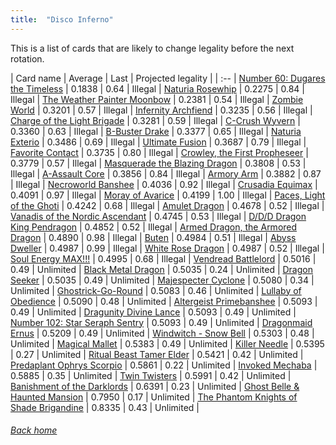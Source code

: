 ```yaml
---
title:  "Disco Inferno"
---
```


This is a list of cards that are likely to change legality before the next rotation.

| Card name | Average | Last | Projected legality |
| :-- |
[Number 60: Dugares the Timeless](https://db.ygoprodeck.com/card/?search=Number%2060:%20Dugares%20the%20Timeless) | 0.1838 | 0.64 | Illegal |
[Naturia Rosewhip](https://db.ygoprodeck.com/card/?search=Naturia%20Rosewhip) | 0.2275 | 0.84 | Illegal |
[The Weather Painter Moonbow](https://db.ygoprodeck.com/card/?search=The%20Weather%20Painter%20Moonbow) | 0.2381 | 0.54 | Illegal |
[Zombie World](https://db.ygoprodeck.com/card/?search=Zombie%20World) | 0.3201 | 0.57 | Illegal |
[Infernity Archfiend](https://db.ygoprodeck.com/card/?search=Infernity%20Archfiend) | 0.3235 | 0.56 | Illegal |
[Charge of the Light Brigade](https://db.ygoprodeck.com/card/?search=Charge%20of%20the%20Light%20Brigade) | 0.3281 | 0.59 | Illegal |
[C-Crush Wyvern](https://db.ygoprodeck.com/card/?search=C-Crush%20Wyvern) | 0.3360 | 0.63 | Illegal |
[B-Buster Drake](https://db.ygoprodeck.com/card/?search=B-Buster%20Drake) | 0.3377 | 0.65 | Illegal |
[Naturia Exterio](https://db.ygoprodeck.com/card/?search=Naturia%20Exterio) | 0.3486 | 0.69 | Illegal |
[Ultimate Fusion](https://db.ygoprodeck.com/card/?search=Ultimate%20Fusion) | 0.3687 | 0.79 | Illegal |
[Favorite Contact](https://db.ygoprodeck.com/card/?search=Favorite%20Contact) | 0.3735 | 0.80 | Illegal |
[Crowley, the First Propheseer](https://db.ygoprodeck.com/card/?search=Crowley,%20the%20First%20Propheseer) | 0.3779 | 0.57 | Illegal |
[Masquerade the Blazing Dragon](https://db.ygoprodeck.com/card/?search=Masquerade%20the%20Blazing%20Dragon) | 0.3808 | 0.53 | Illegal |
[A-Assault Core](https://db.ygoprodeck.com/card/?search=A-Assault%20Core) | 0.3856 | 0.84 | Illegal |
[Armory Arm](https://db.ygoprodeck.com/card/?search=Armory%20Arm) | 0.3882 | 0.87 | Illegal |
[Necroworld Banshee](https://db.ygoprodeck.com/card/?search=Necroworld%20Banshee) | 0.4036 | 0.92 | Illegal |
[Crusadia Equimax](https://db.ygoprodeck.com/card/?search=Crusadia%20Equimax) | 0.4091 | 0.97 | Illegal |
[Moray of Avarice](https://db.ygoprodeck.com/card/?search=Moray%20of%20Avarice) | 0.4199 | 1.00 | Illegal |
[Paces, Light of the Ghoti](https://db.ygoprodeck.com/card/?search=Paces,%20Light%20of%20the%20Ghoti) | 0.4242 | 0.68 | Illegal |
[Amulet Dragon](https://db.ygoprodeck.com/card/?search=Amulet%20Dragon) | 0.4678 | 0.52 | Illegal |
[Vanadis of the Nordic Ascendant](https://db.ygoprodeck.com/card/?search=Vanadis%20of%20the%20Nordic%20Ascendant) | 0.4745 | 0.53 | Illegal |
[D/D/D Dragon King Pendragon](https://db.ygoprodeck.com/card/?search=D/D/D%20Dragon%20King%20Pendragon) | 0.4852 | 0.52 | Illegal |
[Armed Dragon, the Armored Dragon](https://db.ygoprodeck.com/card/?search=Armed%20Dragon,%20the%20Armored%20Dragon) | 0.4890 | 0.98 | Illegal |
[Buten](https://db.ygoprodeck.com/card/?search=Buten) | 0.4984 | 0.51 | Illegal |
[Abyss Dweller](https://db.ygoprodeck.com/card/?search=Abyss%20Dweller) | 0.4987 | 0.99 | Illegal |
[White Rose Dragon](https://db.ygoprodeck.com/card/?search=White%20Rose%20Dragon) | 0.4987 | 0.52 | Illegal |
[Soul Energy MAX!!!](https://db.ygoprodeck.com/card/?search=Soul%20Energy%20MAX!!!) | 0.4995 | 0.68 | Illegal |
[Vendread Battlelord](https://db.ygoprodeck.com/card/?search=Vendread%20Battlelord) | 0.5016 | 0.49 | Unlimited |
[Black Metal Dragon](https://db.ygoprodeck.com/card/?search=Black%20Metal%20Dragon) | 0.5035 | 0.24 | Unlimited |
[Dragon Seeker](https://db.ygoprodeck.com/card/?search=Dragon%20Seeker) | 0.5035 | 0.49 | Unlimited |
[Majespecter Cyclone](https://db.ygoprodeck.com/card/?search=Majespecter%20Cyclone) | 0.5080 | 0.34 | Unlimited |
[Ghostrick-Go-Round](https://db.ygoprodeck.com/card/?search=Ghostrick-Go-Round) | 0.5083 | 0.46 | Unlimited |
[Lullaby of Obedience](https://db.ygoprodeck.com/card/?search=Lullaby%20of%20Obedience) | 0.5090 | 0.48 | Unlimited |
[Altergeist Primebanshee](https://db.ygoprodeck.com/card/?search=Altergeist%20Primebanshee) | 0.5093 | 0.49 | Unlimited |
[Dragunity Divine Lance](https://db.ygoprodeck.com/card/?search=Dragunity%20Divine%20Lance) | 0.5093 | 0.49 | Unlimited |
[Number 102: Star Seraph Sentry](https://db.ygoprodeck.com/card/?search=Number%20102:%20Star%20Seraph%20Sentry) | 0.5093 | 0.49 | Unlimited |
[Dragonmaid Ernus](https://db.ygoprodeck.com/card/?search=Dragonmaid%20Ernus) | 0.5209 | 0.49 | Unlimited |
[Windwitch - Snow Bell](https://db.ygoprodeck.com/card/?search=Windwitch%20-%20Snow%20Bell) | 0.5303 | 0.48 | Unlimited |
[Magical Mallet](https://db.ygoprodeck.com/card/?search=Magical%20Mallet) | 0.5383 | 0.49 | Unlimited |
[Killer Needle](https://db.ygoprodeck.com/card/?search=Killer%20Needle) | 0.5395 | 0.27 | Unlimited |
[Ritual Beast Tamer Elder](https://db.ygoprodeck.com/card/?search=Ritual%20Beast%20Tamer%20Elder) | 0.5421 | 0.42 | Unlimited |
[Predaplant Ophrys Scorpio](https://db.ygoprodeck.com/card/?search=Predaplant%20Ophrys%20Scorpio) | 0.5861 | 0.22 | Unlimited |
[Invoked Mechaba](https://db.ygoprodeck.com/card/?search=Invoked%20Mechaba) | 0.5885 | 0.35 | Unlimited |
[Twin Twisters](https://db.ygoprodeck.com/card/?search=Twin%20Twisters) | 0.5991 | 0.42 | Unlimited |
[Banishment of the Darklords](https://db.ygoprodeck.com/card/?search=Banishment%20of%20the%20Darklords) | 0.6391 | 0.23 | Unlimited |
[Ghost Belle & Haunted Mansion](https://db.ygoprodeck.com/card/?search=Ghost%20Belle%20%26%20Haunted%20Mansion) | 0.7950 | 0.17 | Unlimited |
[The Phantom Knights of Shade Brigandine](https://db.ygoprodeck.com/card/?search=The%20Phantom%20Knights%20of%20Shade%20Brigandine) | 0.8335 | 0.43 | Unlimited |

###### [Back home](index)